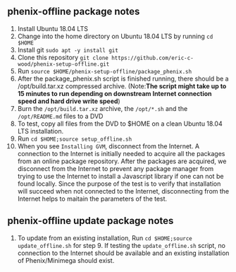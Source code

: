 ## phenix-offline package notes
1) Install Ubuntu 18.04 LTS
2) Change into the home directory on Ubuntu 18.04 LTS by running `cd $HOME`
3) Install git `sudo apt -y install git`
4) Clone this repository `git clone https://github.com/eric-c-wood/phenix-setup-offline.git`
5) Run `source $HOME/phenix-setup-offline/package_phenix.sh`
6) After the package_phenix.sh script is finished running, there should be a 
/opt/build.tar.xz compressed archive. (Note:**The script might take up to 15 minutes to run depending on downstream Internet connection speed and hard drive write speed**)
7) Burn the `/opt/build.tar.xz` archive, the `/opt/*.sh` and the `/opt/README.md` files to a DVD
8) To test, copy all files from the DVD to $HOME on a clean Ubuntu 18.04 LTS
installation.  
9) Run `cd $HOME;source setup_offline.sh`
10) When you see `Installing GVM`, disconnect from the Internet.  A connection to the Internet is initially needed to acquire all the packages from an online package repository.  After the packages are acquired, we disconnect from the Internet to prevent any package manager from trying to use the Internet to install a Javascript library if one can not be found locally.  Since the purpose of the test is to verify that installation will succeed when not connected to the Internet, disconnecting from the Internet helps to maitain the parameters of the test.

## phenix-offline update package notes
1) To update from an existing installation, Run `cd $HOME;source update_offline.sh` for step 9.  If testing the `update_offline.sh` script, no connection to the Internet should be available and an existing installation of Phenix/Minimega should exist.

